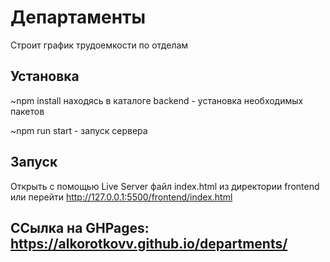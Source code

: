 # Департаменты
Строит график трудоемкости по отделам

## Установка

~npm install находясь в каталоге backend - установка необходимых пакетов

~npm run start - запуск сервера

## Запуск

Открыть с помощью Live Server файл index.html из директории frontend или перейти http://127.0.0.1:5500/frontend/index.html

## ССылка на GHPages: https://alkorotkovv.github.io/departments/